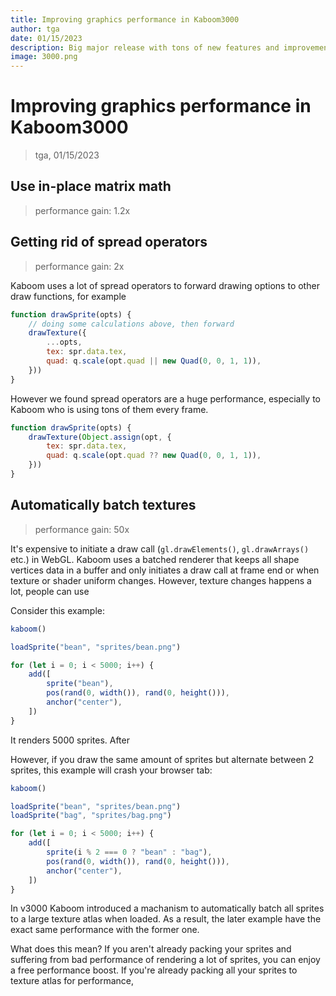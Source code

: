 ```yaml
---
title: Improving graphics performance in Kaboom3000
author: tga
date: 01/15/2023
description: Big major release with tons of new features and improvements.
image: 3000.png
---
```


# Improving graphics performance in Kaboom3000

> tga, 01/15/2023

## Use in-place matrix math

> performance gain: 1.2x

## Getting rid of spread operators

> performance gain: 2x

Kaboom uses a lot of spread operators to forward drawing options to other draw functions, for example

```js
function drawSprite(opts) {
    // doing some calculations above, then forward
    drawTexture({
        ...opts,
        tex: spr.data.tex,
        quad: q.scale(opt.quad || new Quad(0, 0, 1, 1)),
    }))
}
```

However we found spread operators are a huge performance, especially to Kaboom who is using tons of them every frame.

```js
function drawSprite(opts) {
    drawTexture(Object.assign(opt, {
        tex: spr.data.tex,
        quad: q.scale(opt.quad ?? new Quad(0, 0, 1, 1)),
    }))
}
```

## Automatically batch textures

> performance gain: 50x

It's expensive to initiate a draw call (`gl.drawElements()`, `gl.drawArrays()` etc.) in WebGL. Kaboom uses a batched renderer that keeps all shape vertices data in a buffer and only initiates a draw call at frame end or when texture or shader uniform changes. However, texture changes happens a lot, people can use

Consider this example:

```js
kaboom()

loadSprite("bean", "sprites/bean.png")

for (let i = 0; i < 5000; i++) {
	add([
		sprite("bean"),
		pos(rand(0, width()), rand(0, height())),
		anchor("center"),
	])
}
```

It renders 5000 sprites. After

However, if you draw the same amount of sprites but alternate between 2 sprites, this example will crash your browser tab:

```js
kaboom()

loadSprite("bean", "sprites/bean.png")
loadSprite("bag", "sprites/bag.png")

for (let i = 0; i < 5000; i++) {
	add([
		sprite(i % 2 === 0 ? "bean" : "bag"),
		pos(rand(0, width()), rand(0, height())),
		anchor("center"),
	])
}
```

In v3000 Kaboom introduced a machanism to automatically batch all sprites to a large texture atlas when loaded. As a result, the later example have the exact same performance with the former one.

What does this mean? If you aren't already packing your sprites and suffering from bad performance of rendering a lot of sprites, you can enjoy a free performance boost. If you're already packing all your sprites to texture atlas for performance,
